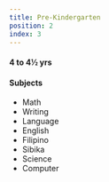 ```yaml
---
title: Pre-Kindergarten
position: 2
index: 3
---
```


#### 4 to 4½ yrs

#### Subjects
- Math
- Writing
- Language
- English
- Filipino
- Sibika
- Science
- Computer
